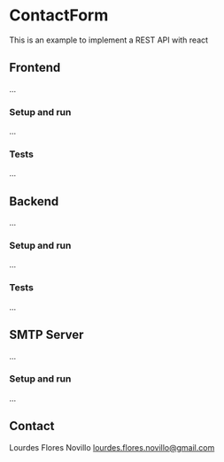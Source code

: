 # ContactForm

This is an example to implement a REST API with react


## Frontend

...

### Setup and run

...

### Tests

...

## Backend

... 

### Setup and run

...

### Tests

...

## SMTP Server

...

### Setup and run

...

## Contact

Lourdes Flores Novillo
[lourdes.flores.novillo@gmail.com](mailto:lourdes.flores.novillo@gmail.com)